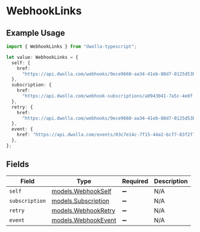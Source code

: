 # WebhookLinks

## Example Usage

```typescript
import { WebhookLinks } from "dwolla-typescript";

let value: WebhookLinks = {
  self: {
    href:
      "https://api.dwolla.com/webhooks/9ece9660-aa34-41eb-80d7-0125d53b45e8",
  },
  subscription: {
    href:
      "https://api.dwolla.com/webhook-subscriptions/a0943041-7a5c-4e8f-92de-b55711ef3a83",
  },
  retry: {
    href:
      "https://api.dwolla.com/webhooks/9ece9660-aa34-41eb-80d7-0125d53b45e8/retries",
  },
  event: {
    href: "https://api.dwolla.com/events/03c7e14c-7f15-44a2-bcf7-83f2f7e95d50",
  },
};
```

## Fields

| Field                                            | Type                                             | Required                                         | Description                                      |
| ------------------------------------------------ | ------------------------------------------------ | ------------------------------------------------ | ------------------------------------------------ |
| `self`                                           | [models.WebhookSelf](../models/webhookself.md)   | :heavy_minus_sign:                               | N/A                                              |
| `subscription`                                   | [models.Subscription](../models/subscription.md) | :heavy_minus_sign:                               | N/A                                              |
| `retry`                                          | [models.WebhookRetry](../models/webhookretry.md) | :heavy_minus_sign:                               | N/A                                              |
| `event`                                          | [models.WebhookEvent](../models/webhookevent.md) | :heavy_minus_sign:                               | N/A                                              |